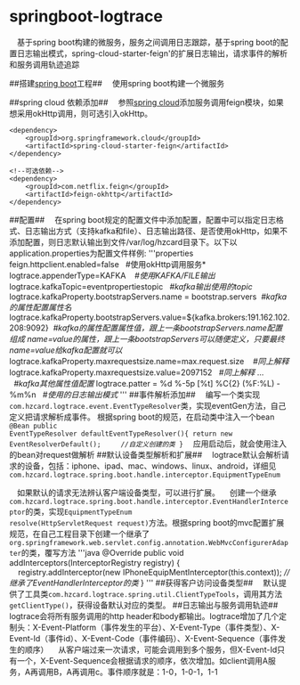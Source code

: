 # springboot-logtrace
&#8195;基于spring boot构建的微服务，服务之间调用日志跟踪，基于spring boot的配置日志输出模式，spring-cloud-starter-feign'的扩展日志输出，请求事件的解析和服务调用轨迹追踪

##搭建[spring boot](http://projects.spring.io/spring-boot/)工程##
&#8195;使用spring boot构建一个微服务

##spring cloud 依赖添加##
&#8195;参照[spring cloud](http://projects.spring.io/spring-cloud/)添加服务调用feign模块，如果想采用okHttp调用，则可选引入okHttp。
<pre><code>&lt;dependency&gt;
	&lt;groupId>org.springframework.cloud&lt;/groupId&gt;
	&lt;artifactId>spring-cloud-starter-feign&lt;/artifactId&gt;
&lt;/dependency&gt;

&lt;!--可选依赖--&gt;
&lt;dependency&gt;
	&lt;groupId&gt;com.netflix.feign&lt;/groupId&gt;
	&lt;artifactId&gt;feign-okhttp&lt;/artifactId&gt;
&lt;/dependency&gt;
</code></pre>
##配置##
&#8195;在spring boot规定的配置文件中添加配置，配置中可以指定日志格式、日志输出方式（支持kafka和file）、日志输出路径、是否使用okHttp，如果不添加配置，则日志默认输出到文件/var/log/hzcard目录下。以下以application.properties为配置文件样例:
'''properties
feign.httpclient.enabled=false&nbsp;&nbsp;	#使用okHttp调用服务*
logtrace.appenderType=KAFKA &nbsp;&nbsp;           *#使用KAFKA/FILE输出*
logtrace.kafkaTopic=eventpropertiestopic&nbsp;&nbsp; *#kafka输出使用的topic*
logtrace.kafkaProperty.bootstrapServers.name = bootstrap.servers&nbsp;&nbsp;*#kafka的属性配置属性名*
logtrace.kafkaProperty.bootstrapServers.value=${kafka.brokers:191.162.102.208:9092}&nbsp;&nbsp;*#kafka的属性配置属性值，跟上一条bootstrapServers.name配置组成 name=value的属性，跟上一条bootstrapServers可以随便定义，只要最终name=value给kafka配置就可以*
logtrace.kafkaProperty.maxrequestsize.name=max.request.size &nbsp;&nbsp; *#同上解释*
logtrace.kafkaProperty.maxrequestsize.value=2097152&nbsp;&nbsp;      *#同上解释*
...      &nbsp;&nbsp;*#kafka其他属性值配置*
logtrace.patter = %d %-5p [%t] %C{2} (%F:%L) - %m%n&nbsp;&nbsp;     *#使用的日志输出模式*
'''
##事件解析添加##
&#8195;编写一个类实现<code>com.hzcard.logtrace.event.EventTypeResolver</code>类，实现eventGen方法，自己定义把请求解析成事件。
根据spring boot的规范，在启动类中注入一个bean
<code>@Bean
	public EventTypeResolver defaultEventTypeResolver(){
		return new EventResolverDefault();    &nbsp;&nbsp;&nbsp;&nbsp;*//自定义创建的类*
	}</code>
&#8195;应用启动后，就会使用注入的bean对request做解析
##默认设备类型解析和扩展##
&#8195;logtrace默认会解析请求的设备，包括：iphone、ipad、mac、windows、linux、android，详细见<code>com.hzcard.logtrace.spring.boot.handle.interceptor.EquipmentTypeEnum</code>

&#8195;如果默认的请求无法辨认客户端设备类型，可以进行扩展。
&#8195;创建一个继承<code>com.hzcard.logtrace.spring.boot.handle.interceptor.EventHandlerInterceptor</code>的类，实现<code>EquipmentTypeEnum resolve(HttpServletRequest request)</code>方法。根据spring boot的mvc配置扩展规范，在自己工程目录下创建一个继承了<code>org.springframework.web.servlet.config.annotation.WebMvcConfigurerAdapter</code>的类，覆写方法
'''java
    @Override
	public void addInterceptors(InterceptorRegistry registry) {
    &nbsp;&nbsp;&nbsp;&nbsp;registry.addInterceptor(new IPhoneEquipMentInterceptor(this.context));       *//继承了EventHandlerInterceptor的类*
}
'''
##获得客户访问设备类型##
&#8195;默认提供了工具类<code>com.hzcard.logtrace.spring.util.ClientTypeTools</code>，调用其方法<code>getClientType()</code>，获得设备默认对应的类型。
##日志输出与服务调用轨迹##
&#8195;logtrace会将所有服务调用的http header和body都输出。logtrace增加了几个定制头：X-Event-Platform（事件发生的平台）、X-Event-Type（事件类型）、X-Event-Id（事件id）、X-Event-Code（事件编码）、X-Event-Sequence（事件发生的顺序）
&#8195;从客户端过来一次请求，可能会调用到多个服务，但X-Event-Id只有一个，X-Event-Sequence会根据请求的顺序，依次增加。如client调用A服务，A再调用B，A再调用c。事件顺序就是：1-0，1-0-1，1-1
